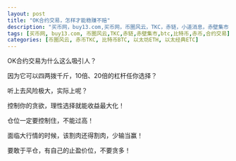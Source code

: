```yaml
---
layout: post
title: "OK合约交易，怎样才能稳赚不赔"
description: "买币网，buy13.com,买币网，币圈风云，TKC，赤链，小道消息，赤壁集市，赤币"
tags: [买币网, buy13.com, 币圈风云,TKC,赤链,赤壁集市,btc,比特币,赤币,合约交易]
categories: [币圈风云, 赤币TKC, 比特币BTC, 以太坊ETH, 以太经典ETC]
---
```

OK合约交易为什么这么吸引人？

因为它可以四两拨千斤，10倍、20倍的杠杆任你选择？

听上去风险极大，实际上呢？

控制你的贪欲，理性选择就能收益最大化！

仓位一定要控制住，不能过高！

面临大行情的时候，该割肉还得割肉，少输当赢！

要敢于平仓，有自己的止盈价位，不要贪多！
